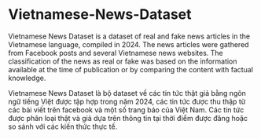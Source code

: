 # Vietnamese-News-Dataset

Vietnamese News Dataset is a dataset of real and fake news articles in the Vietnamese language, compiled in 2024. The news articles were gathered from Facebook posts and several Vietnamese news websites. The classification of the news as real or fake was based on the information available at the time of publication or by comparing the content with factual knowledge.

Vietnamese News Dataset là bộ dataset về các tin tức thật giả bằng ngôn ngữ tiếng Việt được tập hợp trong năm 2024, các tin tức được thu thập từ các bài viết trên facebook và một số trang báo của Việt Nam. Các tin tức được phân loại thật và giả dựa trên thông tin tại thời điểm được đăng hoặc so sánh với các kiến thức thực tế.